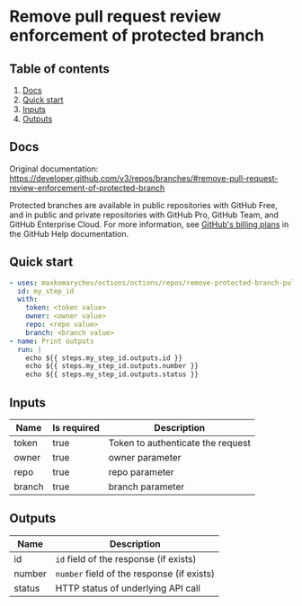 # Remove pull request review enforcement of protected branch

## Table of contents

1. [Docs](#docs)
1. [Quick start](#quick-start)
1. [Inputs](#inputs)
1. [Outputs](#outputs)

<a name="quick-start" ></a>
## Docs

Original documentation: https://developer.github.com/v3/repos/branches/#remove-pull-request-review-enforcement-of-protected-branch

Protected branches are available in public repositories with GitHub Free, and in public and private repositories with GitHub Pro, GitHub Team, and GitHub Enterprise Cloud. For more information, see [GitHub's billing plans](https://help.github.com/articles/github-s-billing-plans) in the GitHub Help documentation.


<a name="quick start" ></a>
## Quick start

```yaml
- uses: maxkomarychev/octions/octions/repos/remove-protected-branch-pull-request-review-enforcement@master
  id: my_step_id
  with:
    token: <token value>
    owner: <owner value>
    repo: <repo value>
    branch: <branch value>
- name: Print outputs
  run: |
    echo ${{ steps.my_step_id.outputs.id }}
    echo ${{ steps.my_step_id.outputs.number }}
    echo ${{ steps.my_step_id.outputs.status }}
```


<a name="inputs" ></a>
## Inputs

| Name | Is required | Description |
|---|---|---|
|token|true|Token to authenticate the request
|owner|true|owner parameter
|repo|true|repo parameter
|branch|true|branch parameter

<a name="outputs" ></a>
## Outputs

| Name | Description |
|---|---|
|id|`id` field of the response (if exists)|
|number|`number` field of the response (if exists)|
|status|HTTP status of underlying API call|

